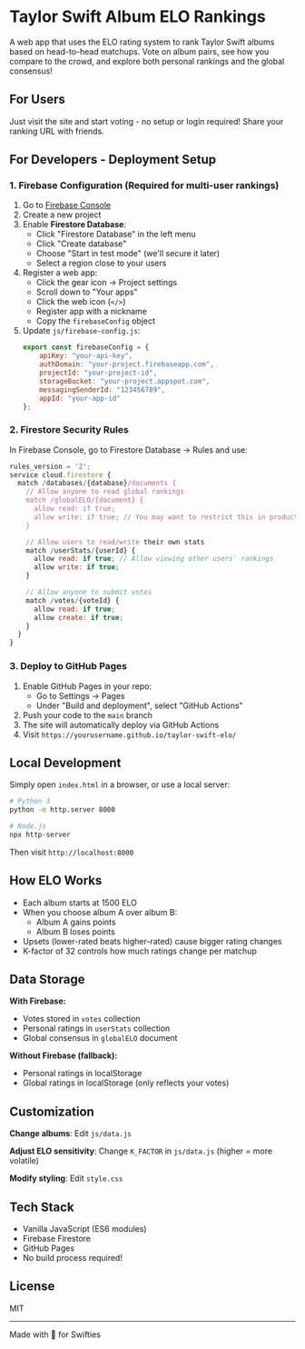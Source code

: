 # Taylor Swift Album ELO Rankings

A web app that uses the ELO rating system to rank Taylor Swift albums based on head-to-head matchups. Vote on album pairs, see how you compare to the crowd, and explore both personal rankings and the global consensus!

## For Users

Just visit the site and start voting - no setup or login required! Share your ranking URL with friends.

## For Developers - Deployment Setup

### 1. Firebase Configuration (Required for multi-user rankings)

1. Go to [Firebase Console](https://console.firebase.google.com/)
2. Create a new project
3. Enable **Firestore Database**:
   - Click "Firestore Database" in the left menu
   - Click "Create database"
   - Choose "Start in test mode" (we'll secure it later)
   - Select a region close to your users
4. Register a web app:
   - Click the gear icon → Project settings
   - Scroll down to "Your apps"
   - Click the web icon (`</>`)
   - Register app with a nickname
   - Copy the `firebaseConfig` object
5. Update `js/firebase-config.js`:
   ```javascript
   export const firebaseConfig = {
       apiKey: "your-api-key",
       authDomain: "your-project.firebaseapp.com",
       projectId: "your-project-id",
       storageBucket: "your-project.appspot.com",
       messagingSenderId: "123456789",
       appId: "your-app-id"
   };
   ```

### 2. Firestore Security Rules

In Firebase Console, go to Firestore Database → Rules and use:

```javascript
rules_version = '2';
service cloud.firestore {
  match /databases/{database}/documents {
    // Allow anyone to read global rankings
    match /globalELO/{document} {
      allow read: if true;
      allow write: if true; // You may want to restrict this in production
    }

    // Allow users to read/write their own stats
    match /userStats/{userId} {
      allow read: if true; // Allow viewing other users' rankings
      allow write: if true;
    }

    // Allow anyone to submit votes
    match /votes/{voteId} {
      allow read: if true;
      allow create: if true;
    }
  }
}
```

### 3. Deploy to GitHub Pages

1. Enable GitHub Pages in your repo:
   - Go to Settings → Pages
   - Under "Build and deployment", select "GitHub Actions"
2. Push your code to the `main` branch
3. The site will automatically deploy via GitHub Actions
4. Visit `https://yourusername.github.io/taylor-swift-elo/`

## Local Development

Simply open `index.html` in a browser, or use a local server:

```bash
# Python 3
python -m http.server 8000

# Node.js
npx http-server
```

Then visit `http://localhost:8000`

## How ELO Works

- Each album starts at 1500 ELO
- When you choose album A over album B:
  - Album A gains points
  - Album B loses points
- Upsets (lower-rated beats higher-rated) cause bigger rating changes
- K-factor of 32 controls how much ratings change per matchup

## Data Storage

**With Firebase:**
- Votes stored in `votes` collection
- Personal ratings in `userStats` collection
- Global consensus in `globalELO` document

**Without Firebase (fallback):**
- Personal ratings in localStorage
- Global ratings in localStorage (only reflects your votes)

## Customization

**Change albums**: Edit `js/data.js`

**Adjust ELO sensitivity**: Change `K_FACTOR` in `js/data.js` (higher = more volatile)

**Modify styling**: Edit `style.css`

## Tech Stack

- Vanilla JavaScript (ES6 modules)
- Firebase Firestore
- GitHub Pages
- No build process required!

## License

MIT

---

Made with 💜 for Swifties
